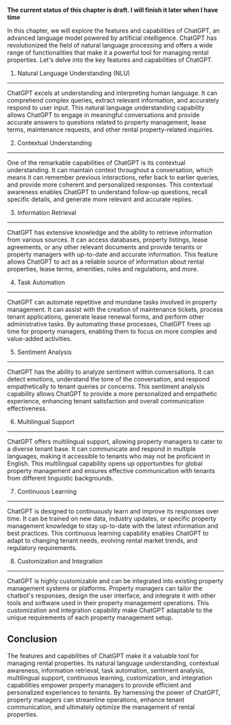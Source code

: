 **The current status of this chapter is draft. I will finish it later when I have time**

In this chapter, we will explore the features and capabilities of ChatGPT, an advanced language model powered by artificial intelligence. ChatGPT has revolutionized the field of natural language processing and offers a wide range of functionalities that make it a powerful tool for managing rental properties. Let's delve into the key features and capabilities of ChatGPT.

1. Natural Language Understanding (NLU)
---------------------------------------

ChatGPT excels at understanding and interpreting human language. It can comprehend complex queries, extract relevant information, and accurately respond to user input. This natural language understanding capability allows ChatGPT to engage in meaningful conversations and provide accurate answers to questions related to property management, lease terms, maintenance requests, and other rental property-related inquiries.

2. Contextual Understanding
---------------------------

One of the remarkable capabilities of ChatGPT is its contextual understanding. It can maintain context throughout a conversation, which means it can remember previous interactions, refer back to earlier queries, and provide more coherent and personalized responses. This contextual awareness enables ChatGPT to understand follow-up questions, recall specific details, and generate more relevant and accurate replies.

3. Information Retrieval
------------------------

ChatGPT has extensive knowledge and the ability to retrieve information from various sources. It can access databases, property listings, lease agreements, or any other relevant documents and provide tenants or property managers with up-to-date and accurate information. This feature allows ChatGPT to act as a reliable source of information about rental properties, lease terms, amenities, rules and regulations, and more.

4. Task Automation
------------------

ChatGPT can automate repetitive and mundane tasks involved in property management. It can assist with the creation of maintenance tickets, process tenant applications, generate lease renewal forms, and perform other administrative tasks. By automating these processes, ChatGPT frees up time for property managers, enabling them to focus on more complex and value-added activities.

5. Sentiment Analysis
---------------------

ChatGPT has the ability to analyze sentiment within conversations. It can detect emotions, understand the tone of the conversation, and respond empathetically to tenant queries or concerns. This sentiment analysis capability allows ChatGPT to provide a more personalized and empathetic experience, enhancing tenant satisfaction and overall communication effectiveness.

6. Multilingual Support
-----------------------

ChatGPT offers multilingual support, allowing property managers to cater to a diverse tenant base. It can communicate and respond in multiple languages, making it accessible to tenants who may not be proficient in English. This multilingual capability opens up opportunities for global property management and ensures effective communication with tenants from different linguistic backgrounds.

7. Continuous Learning
----------------------

ChatGPT is designed to continuously learn and improve its responses over time. It can be trained on new data, industry updates, or specific property management knowledge to stay up-to-date with the latest information and best practices. This continuous learning capability enables ChatGPT to adapt to changing tenant needs, evolving rental market trends, and regulatory requirements.

8. Customization and Integration
--------------------------------

ChatGPT is highly customizable and can be integrated into existing property management systems or platforms. Property managers can tailor the chatbot's responses, design the user interface, and integrate it with other tools and software used in their property management operations. This customization and integration capability make ChatGPT adaptable to the unique requirements of each property management setup.

Conclusion
----------

The features and capabilities of ChatGPT make it a valuable tool for managing rental properties. Its natural language understanding, contextual awareness, information retrieval, task automation, sentiment analysis, multilingual support, continuous learning, customization, and integration capabilities empower property managers to provide efficient and personalized experiences to tenants. By harnessing the power of ChatGPT, property managers can streamline operations, enhance tenant communication, and ultimately optimize the management of rental properties.
